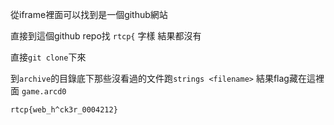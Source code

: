 從iframe裡面可以找到是一個github網站

直接到這個github repo找 `rtcp{` 字樣
結果都沒有

直接`git clone`下來

到`archive`的目錄底下那些沒看過的文件跑`strings <filename>`
結果flag藏在這裡面 `game.arcd0`

`rtcp{web_h^ck3r_0004212}`